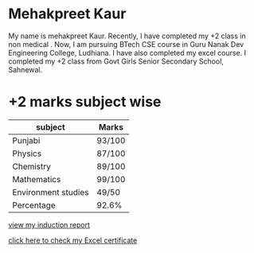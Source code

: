# Mehakpreet Kaur 
My name is mehakpreet Kaur. Recently, I have completed my +2 class in non medical . Now, I am pursuing BTech CSE course in Guru Nanak Dev Engineering College, Ludhiana. I have also completed my excel course. I completed my +2 class from Govt Girls Senior Secondary School, Sahnewal. 
# +2 marks subject wise 
| subject | Marks | 
| -------- | ------- | 
| Punjabi | 93/100 | 
| Physics | 87/100 | 
| Chemistry | 89/100 | 
| Mathematics | 99/100 | 
| Environment studies | 49/50 | 
| Percentage | 92.6% |

[view my induction report](inductionreport.md)

[click here to check my Excel certificate](excelcertificate.md)
